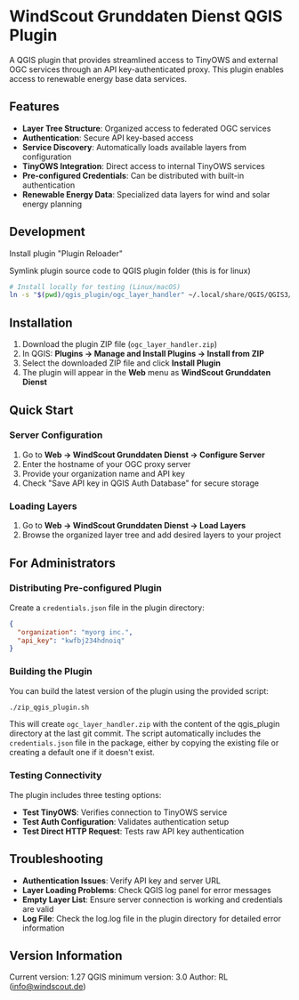 # WindScout Grunddaten Dienst QGIS Plugin

A QGIS plugin that provides streamlined access to TinyOWS and external OGC services through an API key-authenticated proxy. This plugin enables access to renewable energy base data services.

## Features

- **Layer Tree Structure**: Organized access to federated OGC services
- **Authentication**: Secure API key-based access
- **Service Discovery**: Automatically loads available layers from configuration
- **TinyOWS Integration**: Direct access to internal TinyOWS services
- **Pre-configured Credentials**: Can be distributed with built-in authentication
- **Renewable Energy Data**: Specialized data layers for wind and solar energy planning
  
## Development

Install plugin "Plugin Reloader"

Symlink plugin source code to QGIS plugin folder (this is for linux)
```bash
# Install locally for testing (Linux/macOS)
ln -s "$(pwd)/qgis_plugin/ogc_layer_handler" ~/.local/share/QGIS/QGIS3/profiles/default/python/plugins/ogc_layer_handler
```

## Installation

1. Download the plugin ZIP file (`ogc_layer_handler.zip`)
2. In QGIS: **Plugins → Manage and Install Plugins → Install from ZIP**
3. Select the downloaded ZIP file and click **Install Plugin**
4. The plugin will appear in the **Web** menu as **WindScout Grunddaten Dienst**

## Quick Start

### Server Configuration

1. Go to **Web → WindScout Grunddaten Dienst → Configure Server**
2. Enter the hostname of your OGC proxy server
3. Provide your organization name and API key
4. Check "Save API key in QGIS Auth Database" for secure storage

### Loading Layers

1. Go to **Web → WindScout Grunddaten Dienst → Load Layers**
2. Browse the organized layer tree and add desired layers to your project

## For Administrators

### Distributing Pre-configured Plugin

Create a `credentials.json` file in the plugin directory:
```json
{
  "organization": "myorg inc.",
  "api_key": "kwfbj234hdnoiq"
}
```

### Building the Plugin

You can build the latest version of the plugin using the provided script:
```bash
./zip_qgis_plugin.sh
```
This will create `ogc_layer_handler.zip` with the content of the qgis_plugin directory at the last git commit. The script automatically includes the `credentials.json` file in the package, either by copying the existing file or creating a default one if it doesn't exist.

### Testing Connectivity

The plugin includes three testing options:
- **Test TinyOWS**: Verifies connection to TinyOWS service
- **Test Auth Configuration**: Validates authentication setup
- **Test Direct HTTP Request**: Tests raw API key authentication

## Troubleshooting

- **Authentication Issues**: Verify API key and server URL
- **Layer Loading Problems**: Check QGIS log panel for error messages
- **Empty Layer List**: Ensure server connection is working and credentials are valid
- **Log File**: Check the log.log file in the plugin directory for detailed error information

## Version Information

Current version: 1.27
QGIS minimum version: 3.0
Author: RL (info@windscout.de)
